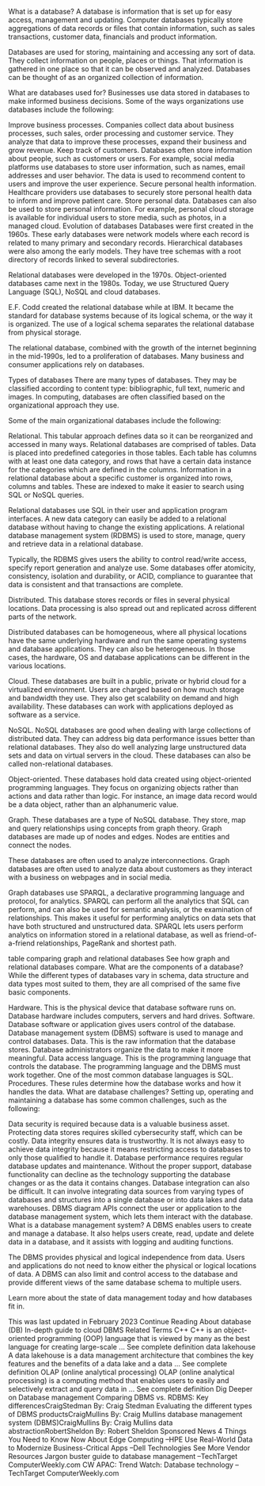 What is a database?
A database is information that is set up for easy access, management and updating. Computer databases typically store aggregations of data records or files that contain information, such as sales transactions, customer data, financials and product information.

Databases are used for storing, maintaining and accessing any sort of data. They collect information on people, places or things. That information is gathered in one place so that it can be observed and analyzed. Databases can be thought of as an organized collection of information.

What are databases used for?
Businesses use data stored in databases to make informed business decisions. Some of the ways organizations use databases include the following:

Improve business processes. Companies collect data about business processes, such sales, order processing and customer service. They analyze that data to improve these processes, expand their business and grow revenue.
Keep track of customers. Databases often store information about people, such as customers or users. For example, social media platforms use databases to store user information, such as names, email addresses and user behavior. The data is used to recommend content to users and improve the user experience.
Secure personal health information. Healthcare providers use databases to securely store personal health data to inform and improve patient care.
Store personal data. Databases can also be used to store personal information. For example, personal cloud storage is available for individual users to store media, such as photos, in a managed cloud.
Evolution of databases
Databases were first created in the 1960s. These early databases were network models where each record is related to many primary and secondary records. Hierarchical databases were also among the early models. They have tree schemas with a root directory of records linked to several subdirectories.

Relational databases were developed in the 1970s. Object-oriented databases came next in the 1980s. Today, we use Structured Query Language (SQL), NoSQL and cloud databases.


E.F. Codd created the relational database while at IBM. It became the standard for database systems because of its logical schema, or the way it is organized. The use of a logical schema separates the relational database from physical storage.

The relational database, combined with the growth of the internet beginning in the mid-1990s, led to a proliferation of databases. Many business and consumer applications rely on databases.

Types of databases
There are many types of databases. They may be classified according to content type: bibliographic, full text, numeric and images. In computing, databases are often classified based on the organizational approach they use.

Some of the main organizational databases include the following:

Relational. This tabular approach defines data so it can be reorganized and accessed in many ways. Relational databases are comprised of tables. Data is placed into predefined categories in those tables. Each table has columns with at least one data category, and rows that have a certain data instance for the categories which are defined in the columns. Information in a relational database about a specific customer is organized into rows, columns and tables. These are indexed to make it easier to search using SQL or NoSQL queries.

Relational databases use SQL in their user and application program interfaces. A new data category can easily be added to a relational database without having to change the existing applications. A relational database management system (RDBMS) is used to store, manage, query and retrieve data in a relational database.

Typically, the RDBMS gives users the ability to control read/write access, specify report generation and analyze use. Some databases offer atomicity, consistency, isolation and durability, or ACID, compliance to guarantee that data is consistent and that transactions are complete.


Distributed. This database stores records or files in several physical locations. Data processing is also spread out and replicated across different parts of the network.

Distributed databases can be homogeneous, where all physical locations have the same underlying hardware and run the same operating systems and database applications. They can also be heterogeneous. In those cases, the hardware, OS and database applications can be different in the various locations.

Cloud. These databases are built in a public, private or hybrid cloud for a virtualized environment. Users are charged based on how much storage and bandwidth they use. They also get scalability on demand and high availability. These databases can work with applications deployed as software as a service.

NoSQL. NoSQL databases are good when dealing with large collections of distributed data. They can address big data performance issues better than relational databases. They also do well analyzing large unstructured data sets and data on virtual servers in the cloud. These databases can also be called non-relational databases.

Object-oriented. These databases hold data created using object-oriented programming languages. They focus on organizing objects rather than actions and data rather than logic. For instance, an image data record would be a data object, rather than an alphanumeric value.

Graph. These databases are a type of NoSQL database. They store, map and query relationships using concepts from graph theory. Graph databases are made up of nodes and edges. Nodes are entities and connect the nodes.

These databases are often used to analyze interconnections. Graph databases are often used to analyze data about customers as they interact with a business on webpages and in social media.

Graph databases use SPARQL, a declarative programming language and protocol, for analytics. SPARQL can perform all the analytics that SQL can perform, and can also be used for semantic analysis, or the examination of relationships. This makes it useful for performing analytics on data sets that have both structured and unstructured data. SPARQL lets users perform analytics on information stored in a relational database, as well as friend-of-a-friend relationships, PageRank and shortest path.

table comparing graph and relational databases
See how graph and relational databases compare.
What are the components of a database?
While the different types of databases vary in schema, data structure and data types most suited to them, they are all comprised of the same five basic components.

Hardware. This is the physical device that database software runs on. Database hardware includes computers, servers and hard drives.
Software. Database software or application gives users control of the database. Database management system (DBMS) software is used to manage and control databases.
Data. This is the raw information that the database stores. Database administrators organize the data to make it more meaningful.
Data access language. This is the programming language that controls the database. The programming language and the DBMS must work together. One of the most common database languages is SQL.
Procedures. These rules determine how the database works and how it handles the data.
What are database challenges?
Setting up, operating and maintaining a database has some common challenges, such as the following:

Data security is required because data is a valuable business asset. Protecting data stores requires skilled cybersecurity staff, which can be costly.
Data integrity ensures data is trustworthy. It is not always easy to achieve data integrity because it means restricting access to databases to only those qualified to handle it.
Database performance requires regular database updates and maintenance. Without the proper support, database functionality can decline as the technology supporting the database changes or as the data it contains changes.
Database integration can also be difficult. It can involve integrating data sources from varying types of databases and structures into a single database or into data lakes and data warehouses.
DBMS diagram
APIs connect the user or application to the database management system, which lets them interact with the database.
What is a database management system?
A DBMS enables users to create and manage a database. It also helps users create, read, update and delete data in a database, and it assists with logging and auditing functions.

The DBMS provides physical and logical independence from data. Users and applications do not need to know either the physical or logical locations of data. A DBMS can also limit and control access to the database and provide different views of the same database schema to multiple users.

Learn more about the state of data management today and how databases fit in.

This was last updated in February 2023
Continue Reading About database (DB)
In-depth guide to cloud DBMS
Related Terms
C++
C++ is an object-oriented programming (OOP) language that is viewed by many as the best language for creating large-scale ... See complete definition
data lakehouse
A data lakehouse is a data management architecture that combines the key features and the benefits of a data lake and a data ... See complete definition
OLAP (online analytical processing)
OLAP (online analytical processing) is a computing method that enables users to easily and selectively extract and query data in ... See complete definition
Dig Deeper on Database management
Comparing DBMS vs. RDBMS: Key differencesCraigStedman
By: Craig Stedman
Evaluating the different types of DBMS productsCraigMullins
By: Craig Mullins
database management system (DBMS)CraigMullins
By: Craig Mullins
data abstractionRobertSheldon
By: Robert Sheldon
Sponsored News
4 Things You Need to Know Now About Edge Computing
–HPE
Use Real-World Data to Modernize Business-Critical Apps
–Dell Technologies
See More
Vendor Resources
Jargon buster guide to database management
–TechTarget ComputerWeekly.com
CW APAC: Trend Watch: Database technology
–TechTarget ComputerWeekly.com

